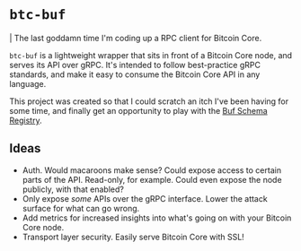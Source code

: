 # `btc-buf`

| The last goddamn time I'm coding up a RPC client for Bitcoin Core.

`btc-buf` is a lightweight wrapper that sits in front of a Bitcoin Core node,
and serves its API over gRPC. It's intended to follow best-practice gRPC
standards, and make it easy to consume the Bitcoin Core API in any language.

This project was created so that I could scratch an itch I've been having for
some time, and finally get an opportunity to play with the
[Buf Schema Registry](https://docs.buf.build/bsr/introduction).

## Ideas

- Auth. Would macaroons make sense? Could expose access to certain parts of the
  API. Read-only, for example. Could even expose the node publicly, with that
  enabled?
- Only expose _some_ APIs over the gRPC interface. Lower the attack surface for
  what can go wrong.
- Add metrics for increased insights into what's going on with your Bitcoin Core
  node.
- Transport layer security. Easily serve Bitcoin Core with SSL!
